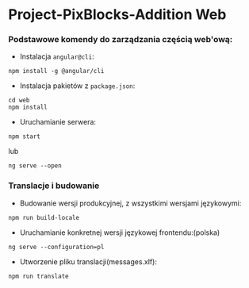 #  Project-PixBlocks-Addition Web

### Podstawowe komendy do zarządzania częścią web'ową:

- Instalacja `angular@cli`:
```
npm install -g @angular/cli
```

- Instalacja pakietów z `package.json`:
```
cd web
npm install
```

- Uruchamianie serwera:
```
npm start
```
lub
```
ng serve --open
```
### Translacje i budowanie

- Budowanie wersji produkcyjnej, z wszystkimi wersjami językowymi:
```
npm run build-locale
```

- Uruchamianie konkretnej wersji językowej frontendu:(polska)
```
ng serve --configuration=pl
```

- Utworzenie pliku translacji(messages.xlf):
```
npm run translate
```



